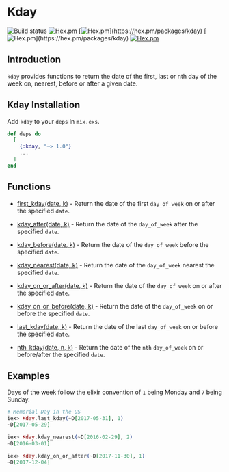 # Kday
![Build status](https://github.com/kipcole9/kday/actions/workflows/main.yml/badge.svg)
[![Hex.pm](https://img.shields.io/hexpm/v/kday.svg)](https://hex.pm/packages/kday)
[![Hex.pm](https://img.shields.io/hexpm/dw/kday.svg?)](https://hex.pm/packages/kday)
[![Hex.pm](https://img.shields.io/hexpm/dt/kday.svg?)](https://hex.pm/packages/kday)
[![Hex.pm](https://img.shields.io/hexpm/l/kday.svg)](https://hex.pm/packages/kday)

## Introduction

`kday` provides functions to return the date of the first, last or nth day of the week on, nearest, before or after a given date.

## Kday Installation

Add `kday` to your `deps` in `mix.exs`.

```elixir
def deps do
  [
    {:kday, "~> 1.0"}
    ...
  ]
end
```

## Functions

* [first_kday(date, k)](https://hexdocs.pm/kday/Kday.html#first_kday/2) - Return the date of the first `day_of_week` on or after the specified `date`.

* [kday_after(date, k)](https://hexdocs.pm/kday/Kday.html#kday_after/2) - Return the date of the `day_of_week` after the specified `date`.

* [kday_before(date, k)](https://hexdocs.pm/kday/Kday.html#kday_before/2) - Return the date of the `day_of_week` before the specified `date`.

* [kday_nearest(date, k)](https://hexdocs.pm/kday/Kday.html#kday_nearest/2) - Return the date of the `day_of_week` nearest the specified `date`.

* [kday_on_or_after(date, k)](https://hexdocs.pm/kday/Kday.html#kday_on_or_after/2) - Return the date of the `day_of_week` on or after the specified `date`.

* [kday_on_or_before(date, k)](https://hexdocs.pm/kday/Kday.html#kday_on_or_before/2) - Return the date of the `day_of_week` on or before the specified `date`.

* [last_kday(date, k)](https://hexdocs.pm/kday/Kday.html#last_kday/2) - Return the date of the last `day_of_week` on or before the specified `date`.

* [nth_kday(date, n, k)](https://hexdocs.pm/kday/Kday.html#nth_kday/3) - Return the date of the `nth` `day_of_week` on or before/after the specified `date`.

## Examples
Days of the week follow the elixir convention of `1` being Monday and `7` being Sunday.

```elixir
# Memorial Day in the US
iex> Kday.last_kday(~D[2017-05-31], 1)
~D[2017-05-29]

iex> Kday.kday_nearest(~D[2016-02-29], 2)
~D[2016-03-01]

iex> Kday.kday_on_or_after(~D[2017-11-30], 1)
~D[2017-12-04]
```


